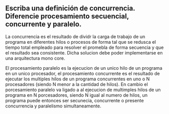## Escriba una definición de concurrencia. Diferencie procesamiento secuencial, concurrente y paralelo.

La concurrencia es el resultado de dividr la carga de trabajo de un programa en diferentes hilos o procesos de forma tal que se redusca el tiempo total empleado para resolver el promebla de forma secuencia y que el resultado sea consistente. Dicha solucion debe poder implementarse en una arquitectura mono core.

El procesamiento paralelo es la ejecucion de un unico hilo de un programa en un unico procesador, el procesamiento concurrente es el resultado de ejecutar los multiples hilos de un programa concurrentes en uno o N procesadores (siendo N menor a la cantidad de hilos). En cambio el porcesamiento paralelo va ligado a al ejecucion de multimples hilos de un programa en N porcesadores, siendo N igual al numero de hilos, un programa puede entonces ser secunecia, concurrente o presente concurrencia y paralelismo simultaneamente.
 